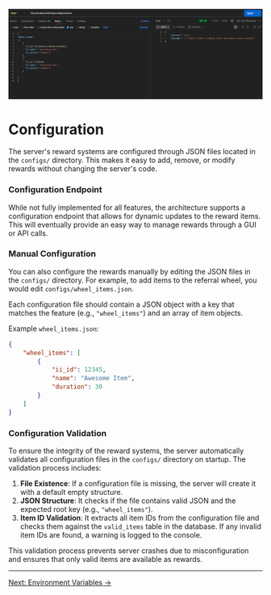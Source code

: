 ![conf](https://raw.githubusercontent.com/vipa0z/Microvolts-Reward-System/refs/heads/main/docs/image/configuration/1752544135130.png)
# Configuration

The server's reward systems are configured through JSON files located in the `configs/` directory. This makes it easy to add, remove, or modify rewards without changing the server's code.

### Configuration Endpoint

While not fully implemented for all features, the architecture supports a configuration endpoint that allows for dynamic updates to the reward items. This will eventually provide an easy way to manage rewards through a GUI or API calls.

### Manual Configuration

You can also configure the rewards manually by editing the JSON files in the `configs/` directory. For example, to add items to the referral wheel, you would edit `configs/wheel_items.json`.

Each configuration file should contain a JSON object with a key that matches the feature (e.g., `"wheel_items"`) and an array of item objects.

Example `wheel_items.json`:

```json
{
    "wheel_items": [
        {
            "ii_id": 12345, 
            "name": "Awesome Item",
            "duration": 30
        }
    ]
}
```

### Configuration Validation

To ensure the integrity of the reward systems, the server automatically validates all configuration files in the `configs/` directory on startup. The validation process includes:

1. **File Existence**: If a configuration file is missing, the server will create it with a default empty structure.
2. **JSON Structure**: It checks if the file contains valid JSON and the expected root key (e.g., `"wheel_items"`).
3. **Item ID Validation**: It extracts all item IDs from the configuration file and checks them against the `valid_items` table in the database. If any invalid item IDs are found, a warning is logged to the console.

This validation process prevents server crashes due to misconfiguration and ensures that only valid items are available as rewards.

---

[Next: Environment Variables →](./environment-variables.md)
